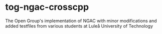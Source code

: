 # tog-ngac-crosscpp
The Open Group's implementation of NGAC with minor modifications and added testfiles from various students at Luleå University of Technology
